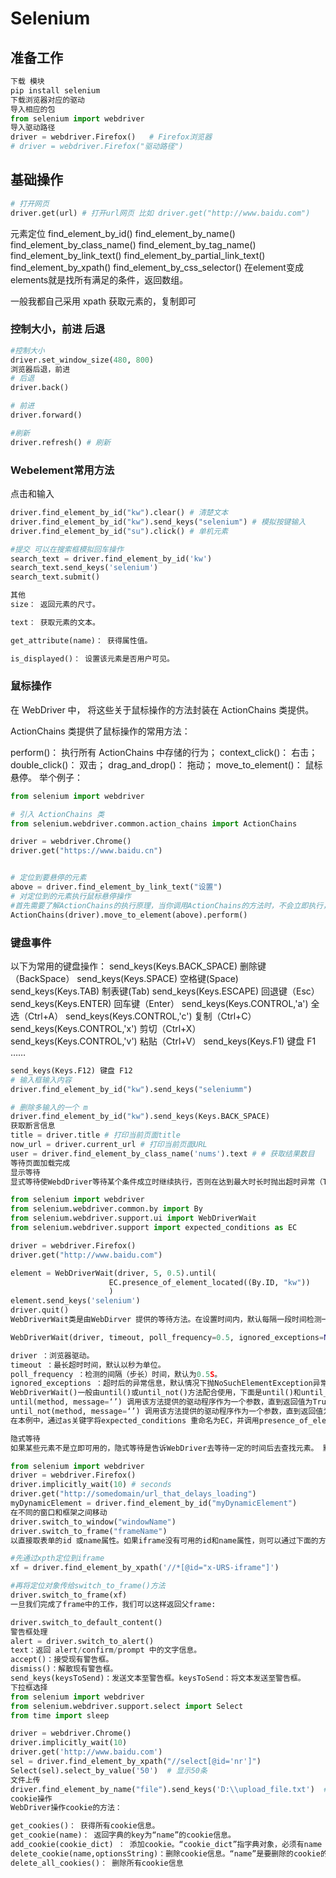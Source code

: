 # Selenium
## 准备工作
```python
下载 模块
pip install selenium
下载浏览器对应的驱动
导入相应的包
from selenium import webdriver
导入驱动路径
driver = webdriver.Firefox()   # Firefox浏览器
# driver = webdriver.Firefox("驱动路径")
```
## 基础操作

```python
# 打开网页
driver.get(url) # 打开url网页 比如 driver.get("http://www.baidu.com")
```
元素定位
find_element_by_id()
find_element_by_name()
find_element_by_class_name()
find_element_by_tag_name()
find_element_by_link_text()
find_element_by_partial_link_text()
find_element_by_xpath()
find_element_by_css_selector()
在element变成elements就是找所有满足的条件，返回数组。

一般我都自己采用 xpath 获取元素的，复制即可
### 控制大小，前进 后退
```python
#控制大小
driver.set_window_size(480, 800)
浏览器后退，前进
# 后退 
driver.back()

# 前进 
driver.forward()

#刷新
driver.refresh() # 刷新
```
### Webelement常用方法
点击和输入
```python
driver.find_element_by_id("kw").clear() # 清楚文本 
driver.find_element_by_id("kw").send_keys("selenium") # 模拟按键输入 
driver.find_element_by_id("su").click() # 单机元素

#提交 可以在搜索框模拟回车操作
search_text = driver.find_element_by_id('kw') 
search_text.send_keys('selenium') 
search_text.submit()

其他
size： 返回元素的尺寸。

text： 获取元素的文本。

get_attribute(name)： 获得属性值。

is_displayed()： 设置该元素是否用户可见。
```
### 鼠标操作
在 WebDriver 中， 将这些关于鼠标操作的方法封装在 ActionChains 类提供。

ActionChains 类提供了鼠标操作的常用方法：

perform()： 执行所有 ActionChains 中存储的行为；
context_click()： 右击；
double_click()： 双击；
drag_and_drop()： 拖动；
move_to_element()： 鼠标悬停。
举个例子：
```python
from selenium import webdriver

# 引入 ActionChains 类
from selenium.webdriver.common.action_chains import ActionChains

driver = webdriver.Chrome()
driver.get("https://www.baidu.cn")


# 定位到要悬停的元素
above = driver.find_element_by_link_text("设置")
# 对定位到的元素执行鼠标悬停操作
#首先需要了解ActionChains的执行原理，当你调用ActionChains的方法时，不会立即执行，而是会将所有的操作按顺序存放在一个队列里，当你调用perform()方法时，队列中的时间会依次执行。
ActionChains(driver).move_to_element(above).perform()
```
### 键盘事件
以下为常用的键盘操作：
send_keys(Keys.BACK_SPACE) 删除键（BackSpace）
send_keys(Keys.SPACE) 空格键(Space)
send_keys(Keys.TAB) 制表键(Tab)
send_keys(Keys.ESCAPE) 回退键（Esc）
send_keys(Keys.ENTER) 回车键（Enter）
send_keys(Keys.CONTROL,'a') 全选（Ctrl+A）
send_keys(Keys.CONTROL,'c') 复制（Ctrl+C）
send_keys(Keys.CONTROL,'x') 剪切（Ctrl+X）
send_keys(Keys.CONTROL,'v') 粘贴（Ctrl+V）
send_keys(Keys.F1) 键盘 F1
……
```python
send_keys(Keys.F12) 键盘 F12
# 输入框输入内容
driver.find_element_by_id("kw").send_keys("seleniumm")

# 删除多输入的一个 m
driver.find_element_by_id("kw").send_keys(Keys.BACK_SPACE)
获取断言信息
title = driver.title # 打印当前页面title
now_url = driver.current_url # 打印当前页面URL
user = driver.find_element_by_class_name('nums').text # # 获取结果数目
等待页面加载完成
显示等待
显式等待使WebdDriver等待某个条件成立时继续执行，否则在达到最大时长时抛出超时异常（TimeoutException）。

from selenium import webdriver
from selenium.webdriver.common.by import By
from selenium.webdriver.support.ui import WebDriverWait
from selenium.webdriver.support import expected_conditions as EC

driver = webdriver.Firefox()
driver.get("http://www.baidu.com")

element = WebDriverWait(driver, 5, 0.5).until(
                      EC.presence_of_element_located((By.ID, "kw"))
                      )
element.send_keys('selenium')
driver.quit()
WebDriverWait类是由WebDirver 提供的等待方法。在设置时间内，默认每隔一段时间检测一次当前页面元素是否存在，如果超过设置时间检测不到则抛出异常。具体格式如下：

WebDriverWait(driver, timeout, poll_frequency=0.5, ignored_exceptions=None)

driver ：浏览器驱动。
timeout ：最长超时时间，默认以秒为单位。
poll_frequency ：检测的间隔（步长）时间，默认为0.5S。
ignored_exceptions ：超时后的异常信息，默认情况下抛NoSuchElementException异常。
WebDriverWait()一般由until()或until_not()方法配合使用，下面是until()和until_not()方法的说明。
until(method, message=‘’) 调用该方法提供的驱动程序作为一个参数，直到返回值为True。
until_not(method, message=‘’) 调用该方法提供的驱动程序作为一个参数，直到返回值为False。
在本例中，通过as关键字将expected_conditions 重命名为EC，并调用presence_of_element_located()方法判断元素是否存在。

隐式等待
如果某些元素不是立即可用的，隐式等待是告诉WebDriver去等待一定的时间后去查找元素。 默认等待时间是0秒，一旦设置该值，隐式等待是设置该WebDriver的实例的生命周期。

from selenium import webdriver
driver = webdriver.Firefox()    
driver.implicitly_wait(10) # seconds    
driver.get("http://somedomain/url_that_delays_loading")    
myDynamicElement = driver.find_element_by_id("myDynamicElement") 
在不同的窗口和框架之间移动
driver.switch_to_window("windowName")
driver.switch_to_frame("frameName")
以直接取表单的id 或name属性。如果iframe没有可用的id和name属性，则可以通过下面的方式进行定位。

#先通过xpth定位到iframe
xf = driver.find_element_by_xpath('//*[@id="x-URS-iframe"]')

#再将定位对象传给switch_to_frame()方法
driver.switch_to_frame(xf)
一旦我们完成了frame中的工作，我们可以这样返回父frame:

driver.switch_to_default_content()
警告框处理
alert = driver.switch_to_alert()
text：返回 alert/confirm/prompt 中的文字信息。
accept()：接受现有警告框。
dismiss()：解散现有警告框。
send_keys(keysToSend)：发送文本至警告框。keysToSend：将文本发送至警告框。
下拉框选择
from selenium import webdriver
from selenium.webdriver.support.select import Select
from time import sleep

driver = webdriver.Chrome()
driver.implicitly_wait(10)
driver.get('http://www.baidu.com')
sel = driver.find_element_by_xpath("//select[@id='nr']")
Select(sel).select_by_value('50')  # 显示50条
文件上传
driver.find_element_by_name("file").send_keys('D:\\upload_file.txt')  # # 定位上传按钮，添加本地文件
cookie操作
WebDriver操作cookie的方法：

get_cookies()： 获得所有cookie信息。
get_cookie(name)： 返回字典的key为“name”的cookie信息。
add_cookie(cookie_dict) ： 添加cookie。“cookie_dict”指字典对象，必须有name 和value 值。
delete_cookie(name,optionsString)：删除cookie信息。“name”是要删除的cookie的名称，“optionsString”是该cookie的选项，目前支持的选项包括“路径”，“域”。
delete_all_cookies()： 删除所有cookie信息